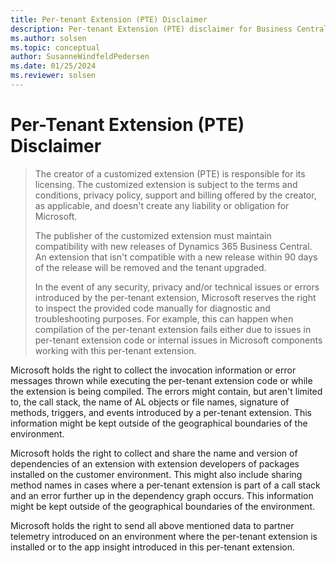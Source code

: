 ```yaml
---
title: Per-tenant Extension (PTE) Disclaimer
description: Per-tenant Extension (PTE) disclaimer for Business Central
ms.author: solsen
ms.topic: conceptual
author: SusanneWindfeldPedersen
ms.date: 01/25/2024
ms.reviewer: solsen
---
```


# Per-Tenant Extension (PTE) Disclaimer

> The creator of a customized extension (PTE) is responsible for its licensing. The customized extension is subject to the terms and conditions, privacy policy, support and billing offered by the creator, as applicable, and doesn't create any liability or obligation for Microsoft. <br>
>
> The publisher of the customized extension must maintain compatibility with new releases of Dynamics 365 Business Central. An extension that isn't compatible with a new release within 90 days of the release will be removed and the tenant upgraded.
>
> In the event of any security, privacy and/or technical issues or errors introduced by the per-tenant extension, Microsoft reserves the right to inspect the provided code manually for diagnostic and troubleshooting purposes. For example, this can happen when compilation of the per-tenant extension fails either due to issues in per-tenant extension code or internal issues in Microsoft components working with this per-tenant extension.

Microsoft holds the right to collect the invocation information or error messages thrown while executing the per-tenant extension code or while the extension is being compiled. The errors might contain, but aren't limited to, the call stack, the name of AL objects or file names, signature of methods, triggers, and events introduced by a per-tenant extension. This information might be kept outside of the geographical boundaries of the environment.

Microsoft holds the right to collect and share the name and version of dependencies of an extension with extension developers of packages installed on the customer environment. This might also include sharing method names in cases where a per-tenant extension is part of a call stack and an error further up in the dependency graph occurs. This information might be kept outside of the geographical boundaries of the environment.

Microsoft holds the right to send all above mentioned data to partner telemetry introduced on an environment where the per-tenant extension is installed or to the app insight introduced in this per-tenant extension.
